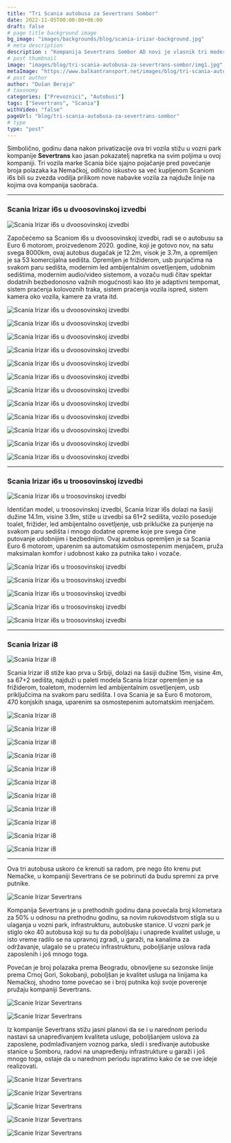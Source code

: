 ```yaml
---
title: "Tri Scania autobusa za Severtrans Sombor"
date: 2022-11-05T00:00:00+06:00
draft: false
# page title background image
bg_image: "images/backgrounds/blog/scania-irizar-background.jpg"
# meta description
description : "Kompanija Severtrans Sombor AD novi je vlasnik tri moderna Scania Irizar autobusa, radi se o jednom Irizar i6s u dvoosovinkoj izvedbi, dva troosovinska autobusa Irizar i6s, kao i prvi Irizar i8 u Srbiji."
# post thumbnail
image: "images/blog/tri-scania-autobusa-za-severtrans-sombor/img1.jpg"
metaImage: "https://www.balkantransport.net/images/blog/tri-scania-autobusa-za-severtrans-sombor/img1.jpg"
# post author
author: "Dušan Beraja"
# taxonomy
categories: ["Prevoznici", "Autobusi"]
tags: ["Severtrans", "Scania"]
withVideo: "false"
pageUrl: "blog/tri-scania-autobusa-za-severtrans-sombor"
# type
type: "post"
---
```


Simbolično, godinu dana nakon privatizacije ova tri vozila stižu u vozni park kompanije **Severtrans** kao jasan pokazatelj napretka na svim poljima u ovoj kompaniji. Tri vozila marke Scania biće sjajno pojačanje pred povećanje broja polazaka ka Nemačkoj, odlično iskustvo sa već kupljenom Scaniom i6s bili su zvezda vodilja prilikom nove nabavke vozila za najduže linije na kojima ova kompanija saobraća.

---

### Scania Irizar i6s u dvoosovinskoj izvedbi

![Scania Irizar i6s u dvoosovinskoj izvedbi](/images/blog/tri-scania-autobusa-za-severtrans-sombor/img2.jpg "Scania Irizar i6s u dvoosovinskoj izvedbi")

Započećemo sa Scaniom i6s u dvoosovinskoj izvedbi, radi se o autobusu sa Euro 6 motorom, proizvedenom 2020. godine, koji je gotovo nov, na satu svega 8000km, ovaj autobus dugačak je 12.2m, visok je 3.7m, a opremljen je sa 53 komercijalna sedišta. Opremljen je frižiderom, usb punjačima na svakom paru sedišta, modernim led ambijentalnim osvetljenjem, udobnim sedištima, modernim audio/video sistemom, a vozaču nudi čitav spektar dodatnih bezbedonosno važnih mogućnosti kao što je adaptivni tempomat, sistem praćenja kolovoznih traka, sistem praćenja vozila ispred, sistem kamera oko vozila, kamere za vrata itd.  

![Scania Irizar i6s u dvoosovinskoj izvedbi](/images/blog/tri-scania-autobusa-za-severtrans-sombor/img3.jpg "Scania Irizar i6s u dvoosovinskoj izvedbi")

![Scania Irizar i6s u dvoosovinskoj izvedbi](/images/blog/tri-scania-autobusa-za-severtrans-sombor/img4.jpg "Scania Irizar i6s u dvoosovinskoj izvedbi")

![Scania Irizar i6s u dvoosovinskoj izvedbi](/images/blog/tri-scania-autobusa-za-severtrans-sombor/img5.jpg "Scania Irizar i6s u dvoosovinskoj izvedbi")

![Scania Irizar i6s u dvoosovinskoj izvedbi](/images/blog/tri-scania-autobusa-za-severtrans-sombor/img6.jpg "Scania Irizar i6s u dvoosovinskoj izvedbi")

![Scania Irizar i6s u dvoosovinskoj izvedbi](/images/blog/tri-scania-autobusa-za-severtrans-sombor/img7.jpg "Scania Irizar i6s u dvoosovinskoj izvedbi")

![Scania Irizar i6s u dvoosovinskoj izvedbi](/images/blog/tri-scania-autobusa-za-severtrans-sombor/img8.jpg "Scania Irizar i6s u dvoosovinskoj izvedbi")

![Scania Irizar i6s u dvoosovinskoj izvedbi](/images/blog/tri-scania-autobusa-za-severtrans-sombor/img9.jpg "Scania Irizar i6s u dvoosovinskoj izvedbi")

![Scania Irizar i6s u dvoosovinskoj izvedbi](/images/blog/tri-scania-autobusa-za-severtrans-sombor/img10.jpg "Scania Irizar i6s u dvoosovinskoj izvedbi")

![Scania Irizar i6s u dvoosovinskoj izvedbi](/images/blog/tri-scania-autobusa-za-severtrans-sombor/img11.jpg "Scania Irizar i6s u dvoosovinskoj izvedbi")

![Scania Irizar i6s u dvoosovinskoj izvedbi](/images/blog/tri-scania-autobusa-za-severtrans-sombor/img12.jpg "Scania Irizar i6s u dvoosovinskoj izvedbi")

![Scania Irizar i6s u dvoosovinskoj izvedbi](/images/blog/tri-scania-autobusa-za-severtrans-sombor/img13.jpg "Scania Irizar i6s u dvoosovinskoj izvedbi")

![Scania Irizar i6s u dvoosovinskoj izvedbi](/images/blog/tri-scania-autobusa-za-severtrans-sombor/img14.jpg "Scania Irizar i6s u dvoosovinskoj izvedbi")

---

### Scania Irizar i6s u troosovinskoj izvedbi

![Scania Irizar i6s u troosovinskoj izvedbi](/images/blog/tri-scania-autobusa-za-severtrans-sombor/img15.jpg "Scania Irizar i6s u troosovinskoj izvedbi")

Identičan model, u troosovinskoj izvedbi, Scania Irizar i6s dolazi na šasiji dužine 14.1m, visine 3.9m, stiže u izvedbi sa 61+2 sedišta, vozilo poseduje toalet, frižider, led ambijentalno osvetljenje, usb priklučke za punjenje na svakom paru sedišta i mnogo dodatne opreme koje pre svega čine putovanje udobnijim i bezbednijim. Ovaj autobus opremljen je sa Scania Euro 6 motorom, uparenim sa automatskim osmostepenim menjačem, pruža maksimalan komfor i udobnost kako za putnika tako i vozače.

![Scania Irizar i6s u troosovinskoj izvedbi](/images/blog/tri-scania-autobusa-za-severtrans-sombor/img16.jpg "Scania Irizar i6s u troosovinskoj izvedbi")

![Scania Irizar i6s u troosovinskoj izvedbi](/images/blog/tri-scania-autobusa-za-severtrans-sombor/img17.jpg "Scania Irizar i6s u troosovinskoj izvedbi")

![Scania Irizar i6s u troosovinskoj izvedbi](/images/blog/tri-scania-autobusa-za-severtrans-sombor/img18.jpg "Scania Irizar i6s u troosovinskoj izvedbi")

![Scania Irizar i6s u troosovinskoj izvedbi](/images/blog/tri-scania-autobusa-za-severtrans-sombor/img19.jpg "Scania Irizar i6s u troosovinskoj izvedbi")

![Scania Irizar i6s u troosovinskoj izvedbi](/images/blog/tri-scania-autobusa-za-severtrans-sombor/img20.jpg "Scania Irizar i6s u troosovinskoj izvedbi")

---

### Scania Irizar i8

![Scania Irizar i8](/images/blog/tri-scania-autobusa-za-severtrans-sombor/img21.jpg "Scania Irizar i8")

Scania Irizar i8 stiže kao prva u Srbiji, dolazi na šasiji dužine 15m, visine 4m, sa 67+2 sedišta, najduži u paleti modela Scania Irizar opremljen je sa frižiderom, toaletom, modernim led ambijentalnim osvetljenjem, usb priključcima na svakom paru sedišta. I ova Scania je sa Euro 6 motorom, 470 konjskih snaga, uparenim sa osmostepenim automatskim menjačem.

![Scania Irizar i8](/images/blog/tri-scania-autobusa-za-severtrans-sombor/img22.jpg "Scania Irizar i8")

![Scania Irizar i8](/images/blog/tri-scania-autobusa-za-severtrans-sombor/img23.jpg "Scania Irizar i8")

![Scania Irizar i8](/images/blog/tri-scania-autobusa-za-severtrans-sombor/img24.jpg "Scania Irizar i8")

![Scania Irizar i8](/images/blog/tri-scania-autobusa-za-severtrans-sombor/img25.jpg "Scania Irizar i8")

![Scania Irizar i8](/images/blog/tri-scania-autobusa-za-severtrans-sombor/img26.jpg "Scania Irizar i8")

![Scania Irizar i8](/images/blog/tri-scania-autobusa-za-severtrans-sombor/img27.jpg "Scania Irizar i8")

![Scania Irizar i8](/images/blog/tri-scania-autobusa-za-severtrans-sombor/img28.jpg "Scania Irizar i8")

![Scania Irizar i8](/images/blog/tri-scania-autobusa-za-severtrans-sombor/img29.jpg "Scania Irizar i8")

![Scania Irizar i8](/images/blog/tri-scania-autobusa-za-severtrans-sombor/img30.jpg "Scania Irizar i8")

![Scania Irizar i8](/images/blog/tri-scania-autobusa-za-severtrans-sombor/img31.jpg "Scania Irizar i8")

![Scania Irizar i8](/images/blog/tri-scania-autobusa-za-severtrans-sombor/img32.jpg "Scania Irizar i8")

---

Ova tri autobusa uskoro će krenuti sa radom, pre nego što krenu put Nemačke, u kompaniji Severtrans će se pobrinuti da budu spremni za prve putnike. 

![Scanie Irizar Severtrans](/images/blog/tri-scania-autobusa-za-severtrans-sombor/img33.jpg "Scanie Irizar Severtrans")

Kompanija Severtrans je u prethodnih godinu dana povećala broj kilometara za 50% u odnosu na prethodnu godinu, sa novim rukovodstvom stigla su u ulaganja u vozni park, infrastrukturu, autobuske stanice. U vozni park je stiglo oko 40 autobusa koji su tu da poboljšaju i unaprede kvalitet usluge, u isto vreme radilo se na upravnoj zgradi, u garaži, na kanalima za održavanje, ulagalo se u prateću infrastrukturu, poboljšanje uslova rada zaposlenih i još mnogo toga.

Povećan je broj polazaka prema Beogradu, obnovljene su sezonske linije prema Crnoj Gori, Sokobanji, poboljšan je kvalitet usluga na linijama ka Nemačkoj, shodno tome povećao se i broj putnika koji svoje poverenje pružaju kompaniji Severtrans.

![Scanie Irizar Severtrans](/images/blog/tri-scania-autobusa-za-severtrans-sombor/img34.jpg "Scanie Irizar Severtrans")

![Scanie Irizar Severtrans](/images/blog/tri-scania-autobusa-za-severtrans-sombor/img35.jpg "Scanie Irizar Severtrans")

Iz kompanije Severtrans stižu jasni planovi da se i u narednom periodu nastavi sa unapređivanjem kvaliteta usluge, poboljšanjem uslova za zaposlene, podmlađivanjem voznog parka, sledi i sređivanje autobuske stanice u Somboru, radovi na unapređenju infrastrukture u garaži i još mnogo toga, ostaje da u narednom periodu ispratimo kako će se ove ideje realizovati.

![Scanie Irizar Severtrans](/images/blog/tri-scania-autobusa-za-severtrans-sombor/img36.jpg "Scanie Irizar Severtrans")

![Scanie Irizar Severtrans](/images/blog/tri-scania-autobusa-za-severtrans-sombor/img37.jpg "Scanie Irizar Severtrans")

![Scanie Irizar Severtrans](/images/blog/tri-scania-autobusa-za-severtrans-sombor/img38.jpg "Scanie Irizar Severtrans")

![Scanie Irizar Severtrans](/images/blog/tri-scania-autobusa-za-severtrans-sombor/img39.jpg "Scanie Irizar Severtrans")

![Scanie Irizar Severtrans](/images/blog/tri-scania-autobusa-za-severtrans-sombor/img40.jpg "Scanie Irizar Severtrans")